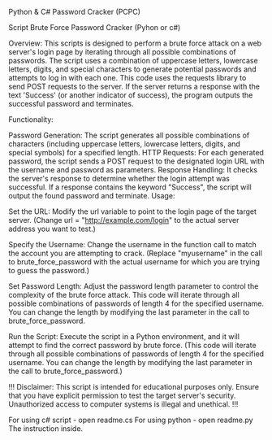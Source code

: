 Python & C# Password Cracker (PCPC)

Script Brute Force Password Cracker (Pyhon or c#)

Overview: This scripts is designed to perform a brute force attack on a web server's login page by iterating through all possible combinations of passwords. The script uses a combination of uppercase letters, lowercase letters, digits, and special characters to generate potential passwords and attempts to log in with each one. This code uses the requests library to send POST requests to the server. If the server returns a response with the text 'Success' (or another indicator of success), the program outputs the successful password and terminates.

Functionality:

Password Generation: The script generates all possible combinations of characters (including uppercase letters, lowercase letters, digits, and special symbols) for a specified length. HTTP Requests: For each generated password, the script sends a POST request to the designated login URL with the username and password as parameters. Response Handling: It checks the server's response to determine whether the login attempt was successful. If a response contains the keyword "Success", the script will output the found password and terminate. Usage:

Set the URL: Modify the url variable to point to the login page of the target server. (Change url = "http://example.com/login" to the actual server address you want to test.)

Specify the Username: Change the username in the function call to match the account you are attempting to crack. (Replace "myusername" in the call to brute_force_password with the actual username for which you are trying to guess the password.)

Set Password Length: Adjust the password length parameter to control the complexity of the brute force attack. This code will iterate through all possible combinations of passwords of length 4 for the specified username. You can change the length by modifying the last parameter in the call to brute_force_password.

Run the Script: Execute the script in a Python environment, and it will attempt to find the correct password by brute force. (This code will iterate through all possible combinations of passwords of length 4 for the specified username. You can change the length by modifying the last parameter in the call to brute_force_password.)

!!! Disclaimer: This script is intended for educational purposes only. Ensure that you have explicit permission to test the target server's security. Unauthorized access to computer systems is illegal and unethical. !!!

For using c# script - open readme.cs 
For using python - open readme.py
The instruction inside.
